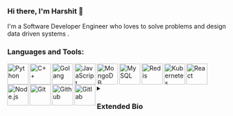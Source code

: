 ### Hi there, I'm Harshit 👋
I'm a Software Developer Engineer who loves to solve problems and design data driven systems .

<!--
**harshitsaini/harshitsaini** is a ✨ _special_ ✨ repository because its `README.md` (this file) appears on your GitHub profile.

Here are some ideas to get you started:

- 🔭 I’m currently working on ...
- 🌱 I’m currently learning ...
- 👯 I’m looking to collaborate on ...
- 🤔 I’m looking for help with ...
- 💬 Ask me about ...
- 📫 How to reach me: ...
- 😄 Pronouns: ...
- ⚡ Fun fact: ...
-->

### Languages and Tools:
<img align="left" alt="Python" width="48px" src="https://cdn.jsdelivr.net/gh/devicons/devicon/icons/python/python-original.svg" />
<img align="left" alt="C++" width="48px" src="https://cdn.jsdelivr.net/gh/devicons/devicon/icons/cplusplus/cplusplus-original.svg" />
<img align="left" alt="Golang" width="48px" src="https://cdn.jsdelivr.net/gh/devicons/devicon/icons/go/go-original-wordmark.svg" />
<img align="left" alt="JavaScript" width="48px" src="https://cdn.jsdelivr.net/gh/devicons/devicon/icons/javascript/javascript-original.svg"/>
<img align="left" alt="MongoDB" width="48px" src="https://cdn.jsdelivr.net/gh/devicons/devicon/icons/mongodb/mongodb-original.svg"/>
<img align="left" alt="MySQL" width="48px" src="https://cdn.jsdelivr.net/gh/devicons/devicon/icons/mysql/mysql-original.svg"/>
<img align="left" alt="Redis" width="48px" src="https://cdn.jsdelivr.net/gh/devicons/devicon/icons/redis/redis-original.svg"/>
<img align="left" alt="Kubernetes" width="48px" src="https://cdn.jsdelivr.net/gh/devicons/devicon/icons/kubernetes/kubernetes-plain.svg"/>
<img align="left" alt="React" width="48px" src="https://cdn.jsdelivr.net/gh/devicons/devicon/icons/react/react-original.svg"/>
<img align="left" alt="Node.js" width="48px" src="https://cdn.jsdelivr.net/gh/devicons/devicon/icons/nodejs/nodejs-original.svg"/>
<img align="left" alt="Git" width="48px" src="https://cdn.jsdelivr.net/gh/devicons/devicon/icons/git/git-original.svg"/>
<img align="left" alt="Github" width="48px" src="https://cdn.jsdelivr.net/gh/devicons/devicon/icons/gitlab/gitlab-original.svg" />
<img align="left" alt="Gitlab" width="48px" src="https://cdn.jsdelivr.net/gh/devicons/devicon/icons/github/github-original.svg" />

<br/><br/>
<details>
<summary><h3>Extended Bio</h3></summary>
    I am a computer scientist and an software engineer who loves to design data driven solutions and develop high performance software. I started my programming journey in 2008 using QBasic and Logo. Following years of school days I wrote small software programs in C and html to develop patterns, calculators and web pages. From 2010 till 2016, I developed multiple software applications using Netbeans IDE, Java, Javascript, HTML, C/C++. In year 2014 I develped interest in applied mathematics and advanced statistics and started to use C/C++ and python to develop solutions related to Approximation algorithms and Aritificial intelligence. This led me to pursue full time jobs as a Software Developer Engineer with Machine learning specialization. Since 2016 I have worked intensively in field of machine learnining egnineering and AI research.
<br/><br/>
Though my primary focus has been on tech stacks related to backend engineering, I have assumed multiple roles and worked in multiple domains including Machine Learning, Data Engineering, DevOps and Front-end developement. These days my focus areas include designing high performance apps and latency optimization. I love to dissect and analyze internals of software components and carve out ways to improve latency and usability. In future I plan to devote my focus to analyzing internals of node.js, Python, database engines and linux kernel performance tuning.
<br/><br/>
Feel free to reach out to me at <a class="text-blue-800" href="mailto: harshitsaini15@gmail.com">harshitsaini15@gmail.com </a>

</details>

